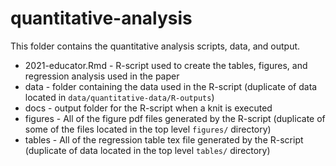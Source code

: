 # quantitative-analysis
This folder contains the quantitative analysis scripts, data, and output.


- 2021-educator.Rmd - R-script used to create the tables, figures, and regression analysis used in the paper
- data - folder containing the data used in the R-script (duplicate of data located in `data/quantitative-data/R-outputs`)
- docs - output folder for the R-script when a knit is executed
- figures - All of the figure pdf files generated by the R-script 
(duplicate of some of the files located in the top level `figures/` directory)
- tables - All of the regression table tex file generated by the R-script (duplicate of data located in the top level `tables/` directory)
